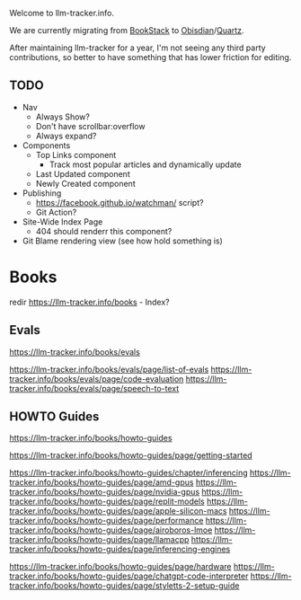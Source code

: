 Welcome to llm-tracker.info.

We are currently migrating from [BookStack](https://www.bookstackapp.com/) to [Obisdian](https://obsidian.md/)/[Quartz](https://quartz.jzhao.xyz/).

After maintaining llm-tracker for a year, I'm not seeing any third party contributions, so better to have something that has lower friction for editing.

## TODO
* Nav
	* Always Show?
	* Don't have scrollbar:overflow
	* Always expand?
* Components
	* Top Links component
		* Track most popular articles and dynamically update
	* Last Updated component
	* Newly Created component
* Publishing
	* https://facebook.github.io/watchman/ script?
	* Git Action?
* Site-Wide Index Page
	* 404 should renderr this component?
* Git Blame rendering view (see how hold something is)


# Books
redir https://llm-tracker.info/books  - Index?

## Evals
https://llm-tracker.info/books/evals

https://llm-tracker.info/books/evals/page/list-of-evals
https://llm-tracker.info/books/evals/page/code-evaluation
https://llm-tracker.info/books/evals/page/speech-to-text

## HOWTO Guides
https://llm-tracker.info/books/howto-guides

https://llm-tracker.info/books/howto-guides/page/getting-started

https://llm-tracker.info/books/howto-guides/chapter/inferencing
https://llm-tracker.info/books/howto-guides/page/amd-gpus
https://llm-tracker.info/books/howto-guides/page/nvidia-gpus
https://llm-tracker.info/books/howto-guides/page/replit-models
https://llm-tracker.info/books/howto-guides/page/apple-silicon-macs
https://llm-tracker.info/books/howto-guides/page/performance
https://llm-tracker.info/books/howto-guides/page/airoboros-lmoe
https://llm-tracker.info/books/howto-guides/page/llamacpp
https://llm-tracker.info/books/howto-guides/page/inferencing-engines

https://llm-tracker.info/books/howto-guides/page/hardware
https://llm-tracker.info/books/howto-guides/page/chatgpt-code-interpreter
https://llm-tracker.info/books/howto-guides/page/styletts-2-setup-guide